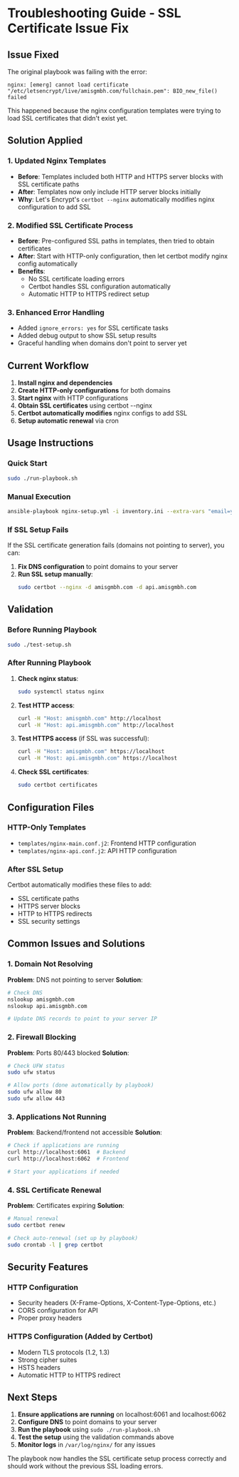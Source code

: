 # Troubleshooting Guide - SSL Certificate Issue Fix

## Issue Fixed
The original playbook was failing with the error:
```
nginx: [emerg] cannot load certificate "/etc/letsencrypt/live/amisgmbh.com/fullchain.pem": BIO_new_file() failed
```

This happened because the nginx configuration templates were trying to load SSL certificates that didn't exist yet.

## Solution Applied

### 1. Updated Nginx Templates
- **Before**: Templates included both HTTP and HTTPS server blocks with SSL certificate paths
- **After**: Templates now only include HTTP server blocks initially
- **Why**: Let's Encrypt's `certbot --nginx` automatically modifies nginx configuration to add SSL

### 2. Modified SSL Certificate Process
- **Before**: Pre-configured SSL paths in templates, then tried to obtain certificates
- **After**: Start with HTTP-only configuration, then let certbot modify nginx config automatically
- **Benefits**: 
  - No SSL certificate loading errors
  - Certbot handles SSL configuration automatically
  - Automatic HTTP to HTTPS redirect setup

### 3. Enhanced Error Handling
- Added `ignore_errors: yes` for SSL certificate tasks
- Added debug output to show SSL setup results
- Graceful handling when domains don't point to server yet

## Current Workflow

1. **Install nginx and dependencies**
2. **Create HTTP-only configurations** for both domains
3. **Start nginx** with HTTP configurations
4. **Obtain SSL certificates** using certbot --nginx
5. **Certbot automatically modifies** nginx configs to add SSL
6. **Setup automatic renewal** via cron

## Usage Instructions

### Quick Start
```bash
sudo ./run-playbook.sh
```

### Manual Execution
```bash
ansible-playbook nginx-setup.yml -i inventory.ini --extra-vars "email=your-email@example.com"
```

### If SSL Setup Fails
If the SSL certificate generation fails (domains not pointing to server), you can:

1. **Fix DNS configuration** to point domains to your server
2. **Run SSL setup manually**:
   ```bash
   sudo certbot --nginx -d amisgmbh.com -d api.amisgmbh.com
   ```

## Validation

### Before Running Playbook
```bash
sudo ./test-setup.sh
```

### After Running Playbook
1. **Check nginx status**:
   ```bash
   sudo systemctl status nginx
   ```

2. **Test HTTP access**:
   ```bash
   curl -H "Host: amisgmbh.com" http://localhost
   curl -H "Host: api.amisgmbh.com" http://localhost
   ```

3. **Test HTTPS access** (if SSL was successful):
   ```bash
   curl -H "Host: amisgmbh.com" https://localhost
   curl -H "Host: api.amisgmbh.com" https://localhost
   ```

4. **Check SSL certificates**:
   ```bash
   sudo certbot certificates
   ```

## Configuration Files

### HTTP-Only Templates
- `templates/nginx-main.conf.j2`: Frontend HTTP configuration
- `templates/nginx-api.conf.j2`: API HTTP configuration

### After SSL Setup
Certbot automatically modifies these files to add:
- SSL certificate paths
- HTTPS server blocks
- HTTP to HTTPS redirects
- SSL security settings

## Common Issues and Solutions

### 1. Domain Not Resolving
**Problem**: DNS not pointing to server
**Solution**: 
```bash
# Check DNS
nslookup amisgmbh.com
nslookup api.amisgmbh.com

# Update DNS records to point to your server IP
```

### 2. Firewall Blocking
**Problem**: Ports 80/443 blocked
**Solution**: 
```bash
# Check UFW status
sudo ufw status

# Allow ports (done automatically by playbook)
sudo ufw allow 80
sudo ufw allow 443
```

### 3. Applications Not Running
**Problem**: Backend/frontend not accessible
**Solution**:
```bash
# Check if applications are running
curl http://localhost:6061  # Backend
curl http://localhost:6062  # Frontend

# Start your applications if needed
```

### 4. SSL Certificate Renewal
**Problem**: Certificates expiring
**Solution**:
```bash
# Manual renewal
sudo certbot renew

# Check auto-renewal (set up by playbook)
sudo crontab -l | grep certbot
```

## Security Features

### HTTP Configuration
- Security headers (X-Frame-Options, X-Content-Type-Options, etc.)
- CORS configuration for API
- Proper proxy headers

### HTTPS Configuration (Added by Certbot)
- Modern TLS protocols (1.2, 1.3)
- Strong cipher suites
- HSTS headers
- Automatic HTTP to HTTPS redirect

## Next Steps

1. **Ensure applications are running** on localhost:6061 and localhost:6062
2. **Configure DNS** to point domains to your server
3. **Run the playbook** using `sudo ./run-playbook.sh`
4. **Test the setup** using the validation commands above
5. **Monitor logs** in `/var/log/nginx/` for any issues

The playbook now handles the SSL certificate setup process correctly and should work without the previous SSL loading errors.
